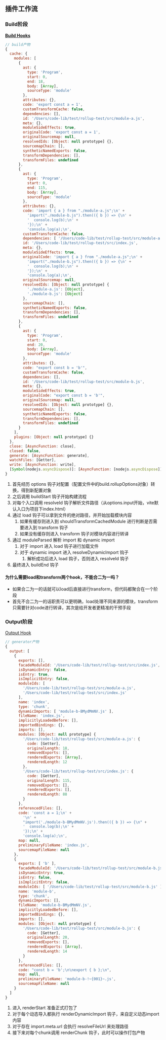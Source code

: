 ## 插件工作流

### Build阶段

**[Build Hooks](https://rollupjs.org/plugin-development/#build-hooks)**

```js
// build产物
{
  cache: {
    modules: [
      {
        ast: {
          type: 'Program',
          start: 0,
          end: 18,
          body: [Array],
          sourceType: 'module'
        },
        attributes: {},
        code: 'export const a = 1',
        customTransformCache: false,
        dependencies: [],
        id: '/Users/code-lib/test/rollup-test/src/module-a.js',
        meta: {},
        moduleSideEffects: true,
        originalCode: 'export const a = 1',
        originalSourcemap: null,
        resolvedIds: [Object: null prototype] {},
        sourcemapChain: [],
        syntheticNamedExports: false,
        transformDependencies: [],
        transformFiles: undefined
      },
      {
        ast: {
          type: 'Program',
          start: 0,
          end: 115,
          body: [Array],
          sourceType: 'module'
        },
        attributes: {},
        code: 'import { a } from "./module-a.js";\n' +
          'import("./module-b.js").then(({ b }) => {\n' +
          '  console.log(b);\n' +
          '});\n' +
          'console.log(a);\n',
        customTransformCache: false,
        dependencies: [ '/Users/code-lib/test/rollup-test/src/module-a.js' ],
        id: '/Users/code-lib/test/rollup-test/src/index.js',
        meta: {},
        moduleSideEffects: true,
        originalCode: 'import { a } from "./module-a.js";\n' +
          'import("./module-b.js").then(({ b }) => {\n' +
          '  console.log(b);\n' +
          '});\n' +
          'console.log(a);\n',
        originalSourcemap: null,
        resolvedIds: [Object: null prototype] {
          './module-a.js': [Object],
          './module-b.js': [Object]
        },
        sourcemapChain: [],
        syntheticNamedExports: false,
        transformDependencies: [],
        transformFiles: undefined
      },
      {
        ast: {
          type: 'Program',
          start: 0,
          end: 20,
          body: [Array],
          sourceType: 'module'
        },
        attributes: {},
        code: "export const b = 'b'",
        customTransformCache: false,
        dependencies: [],
        id: '/Users/code-lib/test/rollup-test/src/module-b.js',
        meta: {},
        moduleSideEffects: true,
        originalCode: "export const b = 'b'",
        originalSourcemap: null,
        resolvedIds: [Object: null prototype] {},
        sourcemapChain: [],
        syntheticNamedExports: false,
        transformDependencies: [],
        transformFiles: undefined
      }
    ],
    plugins: [Object: null prototype] {}
  },
  close: [AsyncFunction: close],
  closed: false,
  generate: [AsyncFunction: generate],
  watchFiles: [Getter],
  write: [AsyncFunction: write],
  [Symbol(nodejs.asyncDispose)]: [AsyncFunction: [nodejs.asyncDispose]]
}
```

1. 首先经历 options 钩子对配置（配置文件中的build.rollupOptions对象）转换，得到新配置对象
2. 之后调用 buildStart 钩子开始构建流程
3. 对每个入口调用 resolveId 钩子解析文件路径（从options.input开始，vite默认入口为项目下index.html）
4. 通过 load 钩子可以拿到文件的绝对路径，并开始加载模块内容
   1. 如果有缓存则进入到 shouldTransformCachedModule 进行判断是否需要进入到 transform 钩子
   2. 如果没有缓存则进入 transform 钩子对模块内容进行转译
5. 通过 moduleParsed 解析 import 和 dynamic import
   1. 对于 import 进入 load 钩子进行加载文件
   2. 对于 dynamic import 进入 resolveDynamicImport 钩子
      1. 解析成功后进入 load 钩子，否则进入 resolveId 钩子
6. 最终进入 buildEnd 钩子

#### 为什么需要load和transform两个hook，不能合二为一吗？

- 如果合二为一的话就可以load后直接进行transform，但代码都聚合在一个阶段
- 首先不合二为一的话职责可以更明确，load处理不同来源的模块，transform只需要针对code进行转译，其次是给开发者更精准的干预手段

### Output阶段

[Output Hook](https://rollupjs.org/plugin-development/#output-generation-hooks)

```js
// generator产物
{
  output: [
    {
      exports: [],
      facadeModuleId: '/Users/code-lib/test/rollup-test/src/index.js',
      isDynamicEntry: false,
      isEntry: true,
      isImplicitEntry: false,
      moduleIds: [
        '/Users/code-lib/test/rollup-test/src/module-a.js',
        '/Users/code-lib/test/rollup-test/src/index.js'
      ],
      name: 'index',
      type: 'chunk',
      dynamicImports: [ 'module-b-BMydMmNV.js' ],
      fileName: 'index.js',
      implicitlyLoadedBefore: [],
      importedBindings: {},
      imports: [],
      modules: [Object: null prototype] {
        '/Users/code-lib/test/rollup-test/src/module-a.js': {
          code: [Getter],
          originalLength: 18,
          removedExports: [],
          renderedExports: [Array],
          renderedLength: 12
        },
        '/Users/code-lib/test/rollup-test/src/index.js': {
          code: [Getter],
          originalLength: 115,
          removedExports: [],
          renderedExports: [],
          renderedLength: 88
        }
      },
      referencedFiles: [],
      code: 'const a = 1;\n' +
        '\n' +
        "import('./module-b-BMydMmNV.js').then(({ b }) => {\n" +
        '  console.log(b);\n' +
        '});\n' +
        'console.log(a);\n',
      map: null,
      preliminaryFileName: 'index.js',
      sourcemapFileName: null
    },
    {
      exports: [ 'b' ],
      facadeModuleId: '/Users/code-lib/test/rollup-test/src/module-b.js',
      isDynamicEntry: true,
      isEntry: false,
      isImplicitEntry: false,
      moduleIds: [ '/Users/code-lib/test/rollup-test/src/module-b.js' ],
      name: 'module-b',
      type: 'chunk',
      dynamicImports: [],
      fileName: 'module-b-BMydMmNV.js',
      implicitlyLoadedBefore: [],
      importedBindings: {},
      imports: [],
      modules: [Object: null prototype] {
        '/Users/code-lib/test/rollup-test/src/module-b.js': {
          code: [Getter],
          originalLength: 20,
          removedExports: [],
          renderedExports: [Array],
          renderedLength: 14
        }
      },
      referencedFiles: [],
      code: "const b = 'b';\n\nexport { b };\n",
      map: null,
      preliminaryFileName: 'module-b-!~{001}~.js',
      sourcemapFileName: null
    }
  ]
}
```


1. 进入 renderStart 准备正式打包了
2. 对于每个动态导入都执行 renderDynamicImport 钩子，来自定义动态import内容
3. 对于存在 import.meta.url 会执行 resolveFileUrl 来处理路径
4. 接下来对每个chunk调用 renderChunk 钩子，此时可以操作打包产物
